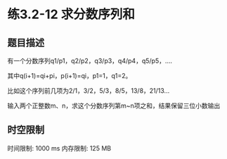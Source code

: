 # 练3.2-12 求分数序列和

## 题目描述

有一个分数序列q1/p1，q2/p2，q3/p3，q4/p4，q5/p5，.... 

其中q(i+1)=qi+pi，p(i+1)=qi，p1=1，q1=2。

比如这个序列前几项为2/1，3/2，5/3，8/5，13/8，21/13...

输入两个正整数m、n，求这个分数序列第m~n项之和，结果保留三位小数输出

## 时空限制

时间限制: 1000 ms
内存限制: 125 MB
